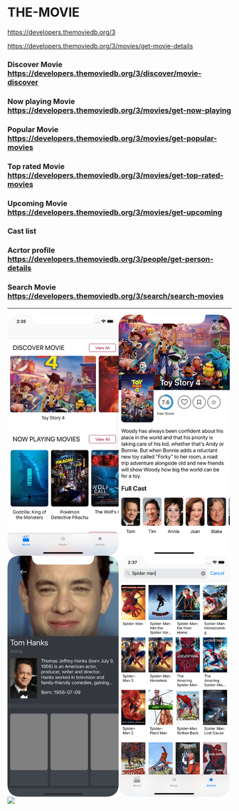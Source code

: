# THE-MOVIE 
<a href="https://developers.themoviedb.org/3" target="_blank">https://developers.themoviedb.org/3</a>


https://developers.themoviedb.org/3/movies/get-movie-details
### Discover Movie https://developers.themoviedb.org/3/discover/movie-discover
### Now playing Movie https://developers.themoviedb.org/3/movies/get-now-playing
### Popular Movie https://developers.themoviedb.org/3/movies/get-popular-movies 
### Top rated Movie https://developers.themoviedb.org/3/movies/get-top-rated-movies
### Upcoming Movie https://developers.themoviedb.org/3/movies/get-upcoming
### Cast list
### Acrtor profile https://developers.themoviedb.org/3/people/get-person-details


### Search Movie https://developers.themoviedb.org/3/search/search-movies

------------------------------------------------------------------------------------
<img align="left" src="image/1.png" width="250px"/> 
<img align="left" src="image/2.png" width="250px"/> 
<img align="left" src="image/3.png" width="250"/> 
<img align="left" src="image/4.png" width="250px"/> 
<img align="left" src="image/5.png" width="250px"/>
